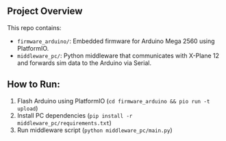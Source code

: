 ## Project Overview
This repo contains:
- `firmware_arduino/`: Embedded firmware for Arduino Mega 2560 using PlatformIO.
- `middleware_pc/`: Python middleware that communicates with X-Plane 12 and forwards sim data to the Arduino via Serial.

## How to Run:
1. Flash Arduino using PlatformIO (`cd firmware_arduino && pio run -t upload`)
2. Install PC dependencies (`pip install -r middleware_pc/requirements.txt`)
3. Run middleware script (`python middleware_pc/main.py`)
